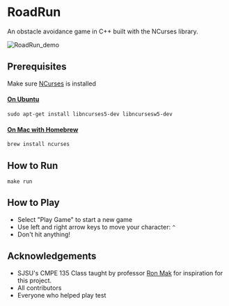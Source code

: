 # RoadRun
An obstacle avoidance game in C++ built with the NCurses library.

![RoadRun_demo](https://user-images.githubusercontent.com/36345325/77796572-c9848a80-702c-11ea-8cc4-9ef02ea9e871.gif)


## Prerequisites
Make sure [NCurses](https://invisible-island.net/ncurses/man/ncurses.3x.html) is installed
#### [On Ubuntu](https://www.cyberciti.biz/faq/linux-install-ncurses-library-headers-on-debian-ubuntu-centos-fedora/)
```
sudo apt-get install libncurses5-dev libncursesw5-dev
```
#### [On Mac with Homebrew](https://formulae.brew.sh/formula/ncurses)
```
brew install ncurses
```

## How to Run
```
make run
```

## How to Play
- Select "Play Game" to start a new game
- Use left and right arrow keys to move your character: `^`
- Don't hit anything!

## Acknowledgements
- SJSU's CMPE 135 Class taught by professor [Ron Mak](http://www.cs.sjsu.edu/~mak/CMPE135/index.html) for inspiration for this project.
- All contributors
- Everyone who helped play test

